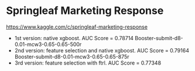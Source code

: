 Springleaf Marketing Response
=============================

https://www.kaggle.com/c/springleaf-marketing-response

- 1st version: native xgboost. AUC Score = 0.78714 Booster-submit-d8-0.01-mcw3-0.65-0.65-500r
- 2nd version: feature selection and native xgboost. AUC Score = 0.79164 Booster-submit-d8-0.01-mcw3-0.65-0.65-875r
- 3rd version: feature selection with ftrl. AUC Score = 0.77348